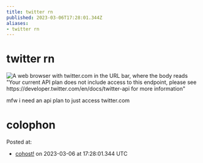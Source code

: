 ```yaml
---
title: twitter rn
published: 2023-03-06T17:28:01.344Z
aliases:
- twitter rn
---
```


# twitter rn

![A web browser with twitter.com in the URL bar, where the body reads "Your current API plan does not include access to this endpoint, please see https://developer.twitter.com/en/docs/twitter-api for more information"](20230306-twitter.png)

mfw i need an api plan to just access twitter.com

# colophon

Posted at:
- [cohost!](https://cohost.org/exodrifter/post/1137003-twitter-rn) on 2023-03-06 at 17:28:01.344 UTC
